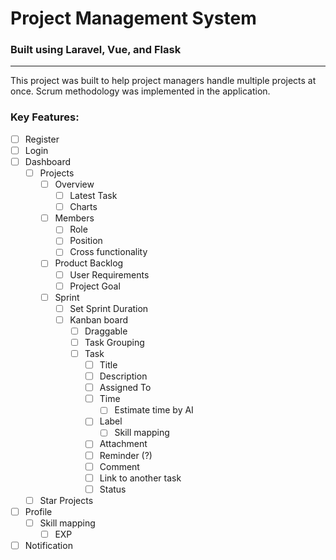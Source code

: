 # Project Management System

### Built using Laravel, Vue, and Flask

---

This project was built to help project managers handle multiple projects at once. Scrum methodology was implemented in the application.

### Key Features:

-   [ ] Register
-   [ ] Login
-   [ ] Dashboard
    -   [ ] Projects
        -   [ ] Overview
            -   [ ] Latest Task
            -   [ ] Charts
        -   [ ] Members
            -   [ ] Role
            -   [ ] Position
            -   [ ] Cross functionality
        -   [ ] Product Backlog
            -   [ ] User Requirements
            -   [ ] Project Goal
        -   [ ] Sprint
            -   [ ] Set Sprint Duration
            -   [ ] Kanban board
                -   [ ] Draggable
                -   [ ] Task Grouping
                -   [ ] Task
                    -   [ ] Title
                    -   [ ] Description
                    -   [ ] Assigned To
                    -   [ ] Time
                        -   [ ] Estimate time by AI
                    -   [ ] Label
                        -   [ ] Skill mapping
                    -   [ ] Attachment
                    -   [ ] Reminder (?)
                    -   [ ] Comment
                    -   [ ] Link to another task
                    -   [ ] Status
    -   [ ] Star Projects
-   [ ] Profile
    -   [ ] Skill mapping
        -   [ ] EXP
-   [ ] Notification
